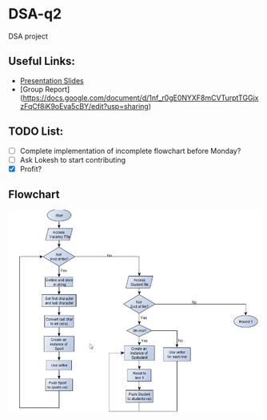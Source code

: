 # DSA-q2
DSA project

## Useful Links:
* [Presentation Slides](https://docs.google.com/presentation/d/1VJAfc5MLgw_9Da2TqtMTnclgfCCYI-qh6GI19ojEuoU/edit#slide=id.p)
* [Group Report] (https://docs.google.com/document/d/1nf_r0gE0NYXF8mCVTurptTGGjxzFqCf8iK9oEva5cBY/edit?usp=sharing)
## TODO List:
- [ ] Complete implementation of incomplete flowchart before Monday?
- [ ] Ask Lokesh to start contributing
- [x] Profit?

## Flowchart
![flowchart](pictures/flowchart_v2.png)
